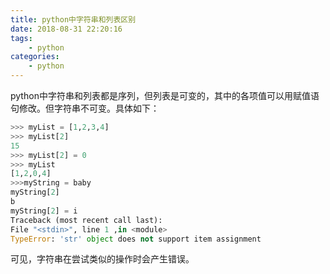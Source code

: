 ```yaml
---
title: python中字符串和列表区别
date: 2018-08-31 22:20:16
tags: 
    - python
categories:
    - python
---
```


python中字符串和列表都是序列，但列表是可变的，其中的各项值可以用赋值语句修改。但字符串不可变。具体如下：

```python
>>> myList = [1,2,3,4]
>>> myList[2]
15
>>> myList[2] = 0
>>> myList
[1,2,0,4]
>>>myString = baby
myString[2]
b
myString[2] = i
Traceback (most recent call last):
File "<stdin>", line 1 ,in <module>
TypeError: 'str' object does not support item assignment
```

可见，字符串在尝试类似的操作时会产生错误。